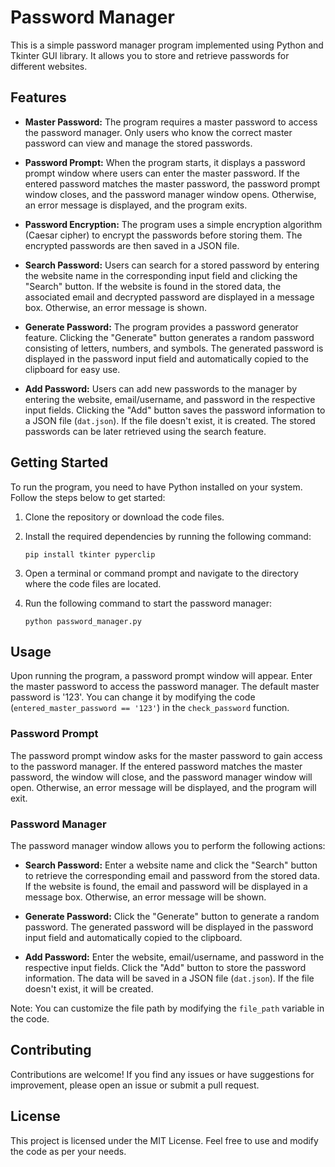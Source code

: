 # Password Manager

This is a simple password manager program implemented using Python and Tkinter GUI library. It allows you to store and retrieve passwords for different websites.

## Features

- **Master Password:** The program requires a master password to access the password manager. Only users who know the correct master password can view and manage the stored passwords.

- **Password Prompt:** When the program starts, it displays a password prompt window where users can enter the master password. If the entered password matches the master password, the password prompt window closes, and the password manager window opens. Otherwise, an error message is displayed, and the program exits.

- **Password Encryption:** The program uses a simple encryption algorithm (Caesar cipher) to encrypt the passwords before storing them. The encrypted passwords are then saved in a JSON file.

- **Search Password:** Users can search for a stored password by entering the website name in the corresponding input field and clicking the "Search" button. If the website is found in the stored data, the associated email and decrypted password are displayed in a message box. Otherwise, an error message is shown.

- **Generate Password:** The program provides a password generator feature. Clicking the "Generate" button generates a random password consisting of letters, numbers, and symbols. The generated password is displayed in the password input field and automatically copied to the clipboard for easy use.

- **Add Password:** Users can add new passwords to the manager by entering the website, email/username, and password in the respective input fields. Clicking the "Add" button saves the password information to a JSON file (`dat.json`). If the file doesn't exist, it is created. The stored passwords can be later retrieved using the search feature.

## Getting Started

To run the program, you need to have Python installed on your system. Follow the steps below to get started:

1. Clone the repository or download the code files.

2. Install the required dependencies by running the following command:
   ```
   pip install tkinter pyperclip
   ```

3. Open a terminal or command prompt and navigate to the directory where the code files are located.

4. Run the following command to start the password manager:
   ```
   python password_manager.py
   ```

## Usage

Upon running the program, a password prompt window will appear. Enter the master password to access the password manager. The default master password is '123'. You can change it by modifying the code (`entered_master_password == '123'`) in the `check_password` function.

### Password Prompt

The password prompt window asks for the master password to gain access to the password manager. If the entered password matches the master password, the window will close, and the password manager window will open. Otherwise, an error message will be displayed, and the program will exit.

### Password Manager

The password manager window allows you to perform the following actions:

- **Search Password:** Enter a website name and click the "Search" button to retrieve the corresponding email and password from the stored data. If the website is found, the email and password will be displayed in a message box. Otherwise, an error message will be shown.

- **Generate Password:** Click the "Generate" button to generate a random password. The generated password will be displayed in the password input field and automatically copied to the clipboard.

- **Add Password:** Enter the website, email/username, and password in the respective input fields. Click the "Add" button to store the password information. The data will be saved in a JSON file (`dat.json`). If the file doesn't exist, it will be created.

Note: You can customize the file path by modifying the `file_path` variable in the code.

## Contributing

Contributions are welcome! If you find any issues or have suggestions for improvement, please open an issue or submit a pull request.

## License

This project is licensed under the MIT License. Feel free to use and modify the code as per your needs.
